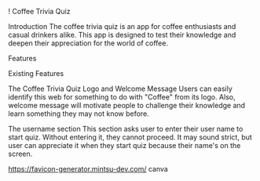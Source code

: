 ! Coffee Trivia Quiz

Introduction
The coffee trivia quiz is an app for coffee enthusiasts and casual drinkers alike. This app is designed to test their knowledge and deepen their appreciation for the world of coffee.



Features 


Existing Features

The Coffee Trivia Quiz Logo and Welcome Message
Users can easily identify this web for something to do with "Coffee" from its logo. Also, welcome message will motivate people to challenge their knowledge and learn something they may not know before. 

The username section 
This section asks user to enter their user name to start quiz. Without entering it, they cannot proceed. 
It may sound strict, but user can appreciate it when they start quiz because their name's on the screen.

https://favicon-generator.mintsu-dev.com/ 
canva 

